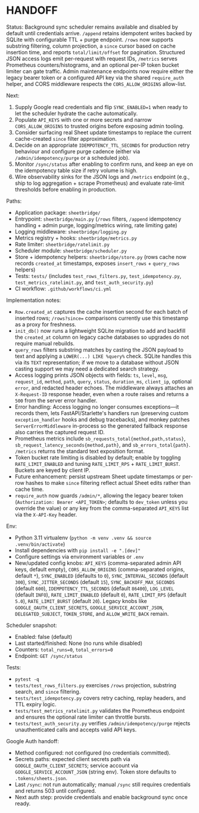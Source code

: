 # HANDOFF
Status: Background sync scheduler remains available and disabled by default until credentials arrive. `/append` retains idempotent writes backed by SQLite with configurable TTL + purge endpoint. `/rows` now supports substring filtering, column projection, a `since` cursor based on cache insertion time, and reports `total/limit/offset` for pagination. Structured JSON access logs emit per-request with request IDs, `/metrics` serves Prometheus counters/histograms, and an optional per-IP token bucket limiter can gate traffic. Admin maintenance endpoints now require either the legacy bearer token or a configured API key via the shared `require_auth` helper, and CORS middleware respects the `CORS_ALLOW_ORIGINS` allow-list.

Next:
1. Supply Google read credentials and flip `SYNC_ENABLED=1` when ready to let the scheduler hydrate the cache automatically.
2. Populate `API_KEYS` with one or more secrets and narrow `CORS_ALLOW_ORIGINS` to trusted origins before exposing admin tooling.
3. Consider surfacing real Sheet update timestamps to replace the current cache-created `since` filter approximation.
4. Decide on an appropriate `IDEMPOTENCY_TTL_SECONDS` for production retry behaviour and configure purge cadence (either via `/admin/idempotency/purge` or a scheduled job).
5. Monitor `/sync/status` after enabling to confirm runs, and keep an eye on the idempotency table size if retry volume is high.
6. Wire observability sinks for the JSON logs and `/metrics` endpoint (e.g., ship to log aggregation + scrape Prometheus) and evaluate rate-limit thresholds before enabling in production.

Paths:
- Application package: `sheetbridge/`
- Entrypoint: `sheetbridge/main.py` (`/rows` filters, `/append` idempotency handling + admin purge, logging/metrics wiring, rate limiting gate)
- Logging middleware: `sheetbridge/logging.py`
- Metrics registry + hooks: `sheetbridge/metrics.py`
- Rate limiter: `sheetbridge/ratelimit.py`
- Scheduler module: `sheetbridge/scheduler.py`
- Store + idempotency helpers: `sheetbridge/store.py` (rows cache now records `created_at` timestamps, exposes `insert_rows` + `query_rows` helpers)
- Tests: `tests/` (includes `test_rows_filters.py`, `test_idempotency.py`, `test_metrics_ratelimit.py`, and `test_auth_security.py`)
- CI workflow: `.github/workflows/ci.yml`

Implementation notes:
- `Row.created_at` captures the cache insertion second for each batch of inserted rows; `/rows?since=` comparisons currently use this timestamp as a proxy for freshness.
- `init_db()` now runs a lightweight SQLite migration to add and backfill the `created_at` column on legacy cache databases so upgrades do not require manual rebuilds.
- `query_rows` filters substring matches by casting the JSON payload to text and applying a `LOWER(...) LIKE %query%` check. SQLite handles this via its `TEXT` representation; if we move to a database without JSON casting support we may need a dedicated search strategy.
- Access logging prints JSON objects with fields: `ts`, `level`, `msg`, `request_id`, `method`, `path`, `query`, `status`, `duration_ms`, `client_ip`, optional `error`, and redacted header echoes. The middleware always attaches an `X-Request-ID` response header, even when a route raises and returns a `500` from the server error handler.
- Error handling: Access logging no longer consumes exceptions—it records them, lets FastAPI/Starlette's handlers run (preserving custom `exception_handler` hooks and debug tracebacks), and monkey patches `ServerErrorMiddleware` in-process so the generated fallback response also carries the captured request ID.
- Prometheus metrics include `sb_requests_total{method,path,status}`, `sb_request_latency_seconds{method,path}`, and `sb_errors_total{path}`. `/metrics` returns the standard text exposition format.
- Token bucket rate limiting is disabled by default; enable by toggling `RATE_LIMIT_ENABLED` and tuning `RATE_LIMIT_RPS` + `RATE_LIMIT_BURST`. Buckets are keyed by client IP.
- Future enhancement: persist upstream Sheet update timestamps or per-row hashes to make `since` filtering reflect actual Sheet edits rather than cache time.
- `require_auth` now guards `/admin/*`, allowing the legacy bearer token (`Authorization: Bearer <API_TOKEN>`; defaults to `dev_token` unless you override the value) or any key from the comma-separated `API_KEYS` list via the `X-API-Key` header.

Env:
- Python 3.11 virtualenv (`python -m venv .venv && source .venv/bin/activate`)
- Install dependencies with `pip install -e ".[dev]"`
- Configure settings via environment variables or `.env`
- New/updated config knobs: `API_KEYS` (comma-separated admin API keys, default empty), `CORS_ALLOW_ORIGINS` (comma-separated origins, default `*`), `SYNC_ENABLED` (defaults to `0`), `SYNC_INTERVAL_SECONDS` (default `300`), `SYNC_JITTER_SECONDS` (default `15`), `SYNC_BACKOFF_MAX_SECONDS` (default `600`), `IDEMPOTENCY_TTL_SECONDS` (default `86400`), `LOG_LEVEL` (default `INFO`), `RATE_LIMIT_ENABLED` (default `0`), `RATE_LIMIT_RPS` (default `5.0`), `RATE_LIMIT_BURST` (default `20`). Legacy knobs like `GOOGLE_OAUTH_CLIENT_SECRETS`, `GOOGLE_SERVICE_ACCOUNT_JSON`, `DELEGATED_SUBJECT`, `TOKEN_STORE`, and `ALLOW_WRITE_BACK` remain.

Scheduler snapshot:
- Enabled: false (default)
- Last started/finished: None (no runs while disabled)
- Counters: `total_runs=0`, `total_errors=0`
- Endpoint: `GET /sync/status`

Tests:
- `pytest -q`
- `tests/test_rows_filters.py` exercises `/rows` projection, substring search, and `since` filtering.
- `tests/test_idempotency.py` covers retry caching, replay headers, and TTL expiry logic.
- `tests/test_metrics_ratelimit.py` validates the Prometheus endpoint and ensures the optional rate limiter can throttle bursts.
- `tests/test_auth_security.py` verifies `/admin/idempotency/purge` rejects unauthenticated calls and accepts valid API keys.

Google Auth handoff:
- Method configured: not configured (no credentials committed).
- Secrets paths: expected client secrets path via `GOOGLE_OAUTH_CLIENT_SECRETS`; service account via `GOOGLE_SERVICE_ACCOUNT_JSON` (string env). Token store defaults to `.tokens/sheets.json`.
- Last `/sync`: not run automatically; manual `/sync` still requires credentials and returns 503 until configured.
- Next auth step: provide credentials and enable background sync once ready.
